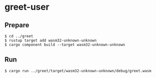 # greet-user

## Prepare

```
$ cd ../greet
$ rustup target add wasm32-unknown-unknown
$ cargo component build --target wasm32-unknown-unknown
```

## Run

```
$ cargo run ../greet/target/wasm32-unknown-unknown/debug/greet.wasm
```
